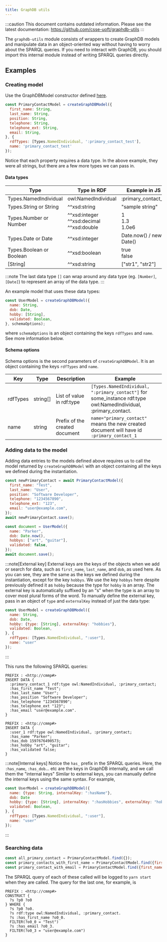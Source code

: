 ```yaml
---
title: GraphDB utils
---
```


:::caution
This document contains outdated information. Please see the latest documentation: https://github.com/csse-uoft/graphdb-utils
:::

The `graphdb-utils` module consists of wrappers to create GraphDB
models and manipulate data in an object-oriented way without having to worry
about the SPARQL queries. If you need to interact with GraphDB, you should
import this internal module instead of writing SPARQL queries directly.

## Examples
### Creating model
Use the GraphDBModel constructor defined [here](https://github.com/csse-uoft/graphdb-utils/blob/main/src/graphDBSchema.ts).
```js
const PrimaryContactModel = createGraphDBModel({
  first_name: String,
  last_name: String,
  position: String,
  telephone: String,
  telephone_ext: String,
  email: String,
}, {
  rdfTypes: [Types.NamedIndividual, ':primary_contact_test'],
  name: 'primary_contact_test'
});
```
Notice that each property requires a data type.
In the above example, they were all strings,
but there are a few more types we can pass in.

#### Data types
Type | Type in RDF | Example in JS | Example in RDF
---|---|---|---
Types.NamedIndividual | owl\:NamedIndividual | \:primary_contact_1 | \:primary_contact_1
Types.String or String | ^^xsd\:string | "sample string" | "sample string"
Types.Number or Number | ^^xsd\:integer<br>^^xsd\:decimal<br>^^xsd\:double | 1<br>1.3<br>1.0e6 | 1<br>1.3<br>1.0e6
Types.Date or Date | ^^xsd\:integer | Date.now() / new Date() | 1597676490573
Types.Boolean or Boolean | ^^xsd\:boolean | true<br>false | true<br>false
[String] | ^^xsd\:string | ["str1", "str2"] | "str1", "str2".

:::note
The last data type `[]` can wrap around any data type (eg. `[Number]`, `[Date]`)
to represent an array of the data type.
:::

An example model that uses these data types:
```js
const UserModel = createGraphDBModel({
  name: String,
  dob: Date,
  hobby: [String],
  validated: Boolean,
}, schemaOptions);
```
where `schemaOptions` is an object containing the keys `rdfTypes` and `name`.
See more information below.

#### Schema options
Schema options is the second parameters of `createGraphDBModel`.
It is an object containing the keys `rdfTypes` and `name`.

Key | Type | Description | Example
---|---|---|---
rdfTypes | string[] | List of value in rdf\:type | `[Types.NamedIndividual, ":primary_contact"]` for some_instance rdf\:type owl\:NamedIndividual, \:primary_contact.
name | string | Prefix of the created document | `name="primary_contact"` means the new created document will have id `:primary_contact_1`

### Adding data to the model
Adding data entries to the models defined above requires us to call the model
returned by `createGraphDBModel` with an object containing all the keys we
defined during the instantiation.

```js
const newPrimaryContact = await PrimaryContactModel({
  first_name: "Test",
  last_name: "User",
  position: "Software Developer",
  telephone: "1234567890",
  telephone_ext: "123",
  email: "user@example.com",
});
await newPrimaryContact.save();

const document = UserModel({
  name: "Parker",
  dob: Date.now(),
  hobbys: ["art", "guitar"],
  validated: false,
});
await document.save();
```

:::note[External key]
External keys are the keys of the objects when we add or search for data, such as `first_name`, `last_name`, and `dob`, as used here.
As you can see, they are the same as the keys we defined during the instantiation,
except for the key `hobbys`.
We use the key `hobbys` here despite previously defined it as `hobby` because
the type for `hobby` is an array.
The external key is automatically suffixed by an "s" when the type is an array to cover most plural forms of the word.
To manually define the external key, pass in an object of `type` and `externalKey`
instead of just the data type:
```js
const UserModel = createGraphDBModel({
  name: String,
  dob: Date,
  hobby: {type: [String], externalKey: "hobbies"},
  validated: Boolean,
}, {
  rdfTypes: [Types.NamedIndividual, ":user"],
  name: "user"
});
```
:::

This runs the following SPARQL queries:
```sparql
PREFIX : <http://cmmp#>
INSERT DATA {
  :primary_contact_1 rdf:type owl:NamedIndividual, :primary_contact;
  :has_first_name "Test";
  :has_last_name "User";
  :has_position "Software Developer";
  :has_telephone "1234567890";
  :has_telephone_ext "123";
  :has_email "user@example.com".
}

PREFIX : <http://cmmp#>
INSERT DATA {
  :user_1 rdf:type owl:NamedIndividual, :primary_contact;
  :has_name "Parker";
  :has_dob 1597676490573;
  :has_hobby "art", "guitar";
  :has_validated false;
}
```

:::note[Internal keys]
Notice the `has_` prefix in the SPARQL queries.
Here, the `:has_name`, `:has_dob`... etc are the keys in GraphDB internally,
and we call them the "internal keys"
Similar to external keys, you can manually define the internal keys using the same syntax.
For example,
```js
const UserModel = createGraphDBModel({
  name: {type: String, internalKey: ":hasName"},
  dob: Date
  hobby: {type: [String], internalKey: ":hasHobbies", externalKey: "hobbies"},
  validated: Boolean,
}, {
  rdfTypes: [Types.NamedIndividual, ":user"],
  name: "user"
});
```
:::

### Searching data
```js
const all_primary_contact = PrimaryContactModel.find({});
const primary_contacts_with_first_name = PrimaryContactModel.find({first_name: "Test"})
const primary_contact_with_email = PrimaryContactModel.find({first_name: "Test", email: "user@example.com"});
```
The SPARQL query of each of these called will be logged to `yarn start` when they are called.
The query for the last one, for example, is
```sparql
PREFIX : <http://cmmp#>
CONSTRUCT {
  ?s ?p0 ?o0
} WHERE {
  ?s ?p0 ?o0.
  ?s rdf:type owl:NamedIndividual, :primary_contact.
  ?s :has_first_name ?o0_0.
  FILTER(?o0_0 = "Test")
  ?s :has_email ?o0_3.
  FILTER(?o0_3 = "user@example.com")
}
```

